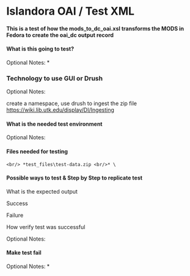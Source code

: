 # Islandora OAI / Test XML

#### This is a test of how the mods_to_dc_oai.xsl transforms the MODS in Fedora to create the oai_dc output record



#### What is this going to test? 
Optional Notes: *

### Technology to use GUI or Drush
Optional Notes:

create a namespace, use drush to ingest the zip file
https://wiki.lib.utk.edu/display/DI/Ingesting


#### What is the needed test environment
Optional Notes:  

#### Files needed for testing
`<br/> *test_files\test-data.zip <br/>* \`


#### Possible ways to test & Step by Step to replicate test

What is the expected output

Success

Failure

How verify test was successful

Optional Notes:

#### Make test fail
Optional Notes: *
